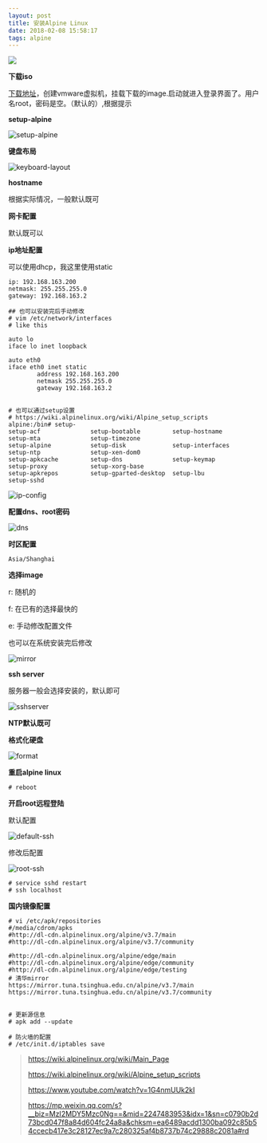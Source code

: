 ```yaml
---
layout: post
title: 安装Alpine Linux
date: 2018-02-08 15:58:17
tags: alpine
---
```


![](https://blog.xlinyu.com/assets/images/2018-02-08/201501172300446668.jpg)

**下载iso**

[下载地址](https://alpinelinux.org/downloads/)，创建vmware虚拟机，挂载下载的image.启动就进入登录界面了。用户名root，密码是空。（默认的）,根据提示

<!-- more -->

**setup-alpine**

![setup-alpine](https://blog.xlinyu.com/assets/images/2018-02-08/install/setup-alpine.png)

**键盘布局**

![keyboard-layout](https://blog.xlinyu.com/assets/images/2018-02-08/install/keyboard-layout.png)

**hostname**

根据实际情况，一般默认既可

**网卡配置**

默认既可以

**ip地址配置**

可以使用dhcp，我这里使用static

```shell
ip: 192.168.163.200
netmask: 255.255.255.0
gateway: 192.168.163.2

## 也可以安装完后手动修改
# vim /etc/network/interfaces
# like this

auto lo
iface lo inet loopback

auto eth0
iface eth0 inet static
        address 192.168.163.200
        netmask 255.255.255.0
        gateway 192.168.163.2


# 也可以通过setup设置
# https://wiki.alpinelinux.org/wiki/Alpine_setup_scripts
alpine:/bin# setup-
setup-acf              setup-bootable         setup-hostname         setup-mta              setup-timezone
setup-alpine           setup-disk             setup-interfaces       setup-ntp              setup-xen-dom0
setup-apkcache         setup-dns              setup-keymap           setup-proxy            setup-xorg-base
setup-apkrepos         setup-gparted-desktop  setup-lbu              setup-sshd
```

![ip-config](https://blog.xlinyu.com/assets/images/2018-02-08/install/ip-config.png)

**配置dns、root密码**

![dns](https://blog.xlinyu.com/assets/images/2018-02-08/install/dns.png)

**时区配置**

``Asia/Shanghai``

**选择image**

r: 随机的

f: 在已有的选择最快的

e: 手动修改配置文件

也可以在系统安装完后修改

![mirror](https://blog.xlinyu.com/assets/images/2018-02-08/install/mirror.png)

**ssh server**

服务器一般会选择安装的，默认即可

![sshserver](https://blog.xlinyu.com/assets/images/2018-02-08/install/sshserver.png)

**NTP默认既可**

**格式化硬盘**

![format](https://blog.xlinyu.com/assets/images/2018-02-08/install/format.png)

**重启alpine linux**

```shell
# reboot
```

**开启root远程登陆**

默认配置

![default-ssh](https://blog.xlinyu.com/assets/images/2018-02-08/install/default-ssh.png)

修改后配置

![root-ssh](https://blog.xlinyu.com/assets/images/2018-02-08/install/root-ssh.png)

```shell
# service sshd restart
# ssh localhost
```
**国内镜像配置**

```shell
# vi /etc/apk/repositories
#/media/cdrom/apks
#http://dl-cdn.alpinelinux.org/alpine/v3.7/main
#http://dl-cdn.alpinelinux.org/alpine/v3.7/community

#http://dl-cdn.alpinelinux.org/alpine/edge/main
#http://dl-cdn.alpinelinux.org/alpine/edge/community
#http://dl-cdn.alpinelinux.org/alpine/edge/testing
# 清华mirror
https://mirror.tuna.tsinghua.edu.cn/alpine/v3.7/main
https://mirror.tuna.tsinghua.edu.cn/alpine/v3.7/community


# 更新源信息
# apk add --update
```

```shell
# 防火墙的配置
# /etc/init.d/iptables save

```




> https://wiki.alpinelinux.org/wiki/Main_Page
>
> https://wiki.alpinelinux.org/wiki/Alpine_setup_scripts
>
> https://www.youtube.com/watch?v=1G4nmUUk2kI
>
> https://mp.weixin.qq.com/s?__biz=MzI2MDY5Mzc0Ng==&mid=2247483953&idx=1&sn=c0790b2d73bcd047f8a84d604fc24a8a&chksm=ea6489acdd1300ba092c85b54ccecb417e3c28127ec9a7c280325af4b8737b74c29888c2081a#rd





